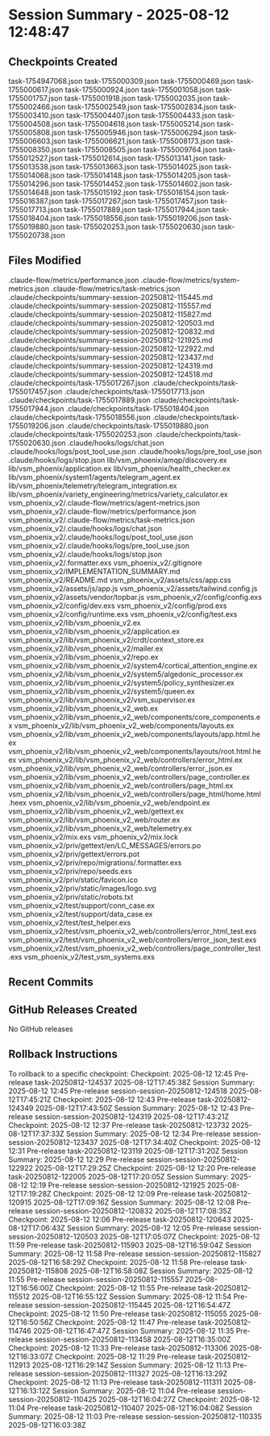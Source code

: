 # Session Summary - 2025-08-12 12:48:47

## Checkpoints Created
task-1754947068.json
task-1755000309.json
task-1755000469.json
task-1755000617.json
task-1755000924.json
task-1755001058.json
task-1755001757.json
task-1755001918.json
task-1755002035.json
task-1755002466.json
task-1755002549.json
task-1755002834.json
task-1755003410.json
task-1755004407.json
task-1755004433.json
task-1755004508.json
task-1755004618.json
task-1755005214.json
task-1755005808.json
task-1755005946.json
task-1755006294.json
task-1755006603.json
task-1755006621.json
task-1755008173.json
task-1755008350.json
task-1755008505.json
task-1755009764.json
task-1755012527.json
task-1755012614.json
task-1755013141.json
task-1755013538.json
task-1755013663.json
task-1755014025.json
task-1755014068.json
task-1755014148.json
task-1755014205.json
task-1755014296.json
task-1755014452.json
task-1755014602.json
task-1755014648.json
task-1755015192.json
task-1755016154.json
task-1755016387.json
task-1755017267.json
task-1755017457.json
task-1755017713.json
task-1755017889.json
task-1755017944.json
task-1755018404.json
task-1755018556.json
task-1755019206.json
task-1755019880.json
task-1755020253.json
task-1755020630.json
task-1755020738.json

## Files Modified
.claude-flow/metrics/performance.json
.claude-flow/metrics/system-metrics.json
.claude-flow/metrics/task-metrics.json
.claude/checkpoints/summary-session-20250812-115445.md
.claude/checkpoints/summary-session-20250812-115557.md
.claude/checkpoints/summary-session-20250812-115827.md
.claude/checkpoints/summary-session-20250812-120503.md
.claude/checkpoints/summary-session-20250812-120832.md
.claude/checkpoints/summary-session-20250812-121925.md
.claude/checkpoints/summary-session-20250812-122922.md
.claude/checkpoints/summary-session-20250812-123437.md
.claude/checkpoints/summary-session-20250812-124319.md
.claude/checkpoints/summary-session-20250812-124518.md
.claude/checkpoints/task-1755017267.json
.claude/checkpoints/task-1755017457.json
.claude/checkpoints/task-1755017713.json
.claude/checkpoints/task-1755017889.json
.claude/checkpoints/task-1755017944.json
.claude/checkpoints/task-1755018404.json
.claude/checkpoints/task-1755018556.json
.claude/checkpoints/task-1755019206.json
.claude/checkpoints/task-1755019880.json
.claude/checkpoints/task-1755020253.json
.claude/checkpoints/task-1755020630.json
.claude/hooks/logs/chat.json
.claude/hooks/logs/post_tool_use.json
.claude/hooks/logs/pre_tool_use.json
.claude/hooks/logs/stop.json
lib/vsm_phoenix/amqp/discovery.ex
lib/vsm_phoenix/application.ex
lib/vsm_phoenix/health_checker.ex
lib/vsm_phoenix/system1/agents/telegram_agent.ex
lib/vsm_phoenix/telemetry/telegram_integration.ex
lib/vsm_phoenix/variety_engineering/metrics/variety_calculator.ex
vsm_phoenix_v2/.claude-flow/metrics/agent-metrics.json
vsm_phoenix_v2/.claude-flow/metrics/performance.json
vsm_phoenix_v2/.claude-flow/metrics/task-metrics.json
vsm_phoenix_v2/.claude/hooks/logs/chat.json
vsm_phoenix_v2/.claude/hooks/logs/post_tool_use.json
vsm_phoenix_v2/.claude/hooks/logs/pre_tool_use.json
vsm_phoenix_v2/.claude/hooks/logs/stop.json
vsm_phoenix_v2/.formatter.exs
vsm_phoenix_v2/.gitignore
vsm_phoenix_v2/IMPLEMENTATION_SUMMARY.md
vsm_phoenix_v2/README.md
vsm_phoenix_v2/assets/css/app.css
vsm_phoenix_v2/assets/js/app.js
vsm_phoenix_v2/assets/tailwind.config.js
vsm_phoenix_v2/assets/vendor/topbar.js
vsm_phoenix_v2/config/config.exs
vsm_phoenix_v2/config/dev.exs
vsm_phoenix_v2/config/prod.exs
vsm_phoenix_v2/config/runtime.exs
vsm_phoenix_v2/config/test.exs
vsm_phoenix_v2/lib/vsm_phoenix_v2.ex
vsm_phoenix_v2/lib/vsm_phoenix_v2/application.ex
vsm_phoenix_v2/lib/vsm_phoenix_v2/crdt/context_store.ex
vsm_phoenix_v2/lib/vsm_phoenix_v2/mailer.ex
vsm_phoenix_v2/lib/vsm_phoenix_v2/repo.ex
vsm_phoenix_v2/lib/vsm_phoenix_v2/system4/cortical_attention_engine.ex
vsm_phoenix_v2/lib/vsm_phoenix_v2/system5/algedonic_processor.ex
vsm_phoenix_v2/lib/vsm_phoenix_v2/system5/policy_synthesizer.ex
vsm_phoenix_v2/lib/vsm_phoenix_v2/system5/queen.ex
vsm_phoenix_v2/lib/vsm_phoenix_v2/vsm_supervisor.ex
vsm_phoenix_v2/lib/vsm_phoenix_v2_web.ex
vsm_phoenix_v2/lib/vsm_phoenix_v2_web/components/core_components.ex
vsm_phoenix_v2/lib/vsm_phoenix_v2_web/components/layouts.ex
vsm_phoenix_v2/lib/vsm_phoenix_v2_web/components/layouts/app.html.heex
vsm_phoenix_v2/lib/vsm_phoenix_v2_web/components/layouts/root.html.heex
vsm_phoenix_v2/lib/vsm_phoenix_v2_web/controllers/error_html.ex
vsm_phoenix_v2/lib/vsm_phoenix_v2_web/controllers/error_json.ex
vsm_phoenix_v2/lib/vsm_phoenix_v2_web/controllers/page_controller.ex
vsm_phoenix_v2/lib/vsm_phoenix_v2_web/controllers/page_html.ex
vsm_phoenix_v2/lib/vsm_phoenix_v2_web/controllers/page_html/home.html.heex
vsm_phoenix_v2/lib/vsm_phoenix_v2_web/endpoint.ex
vsm_phoenix_v2/lib/vsm_phoenix_v2_web/gettext.ex
vsm_phoenix_v2/lib/vsm_phoenix_v2_web/router.ex
vsm_phoenix_v2/lib/vsm_phoenix_v2_web/telemetry.ex
vsm_phoenix_v2/mix.exs
vsm_phoenix_v2/mix.lock
vsm_phoenix_v2/priv/gettext/en/LC_MESSAGES/errors.po
vsm_phoenix_v2/priv/gettext/errors.pot
vsm_phoenix_v2/priv/repo/migrations/.formatter.exs
vsm_phoenix_v2/priv/repo/seeds.exs
vsm_phoenix_v2/priv/static/favicon.ico
vsm_phoenix_v2/priv/static/images/logo.svg
vsm_phoenix_v2/priv/static/robots.txt
vsm_phoenix_v2/test/support/conn_case.ex
vsm_phoenix_v2/test/support/data_case.ex
vsm_phoenix_v2/test/test_helper.exs
vsm_phoenix_v2/test/vsm_phoenix_v2_web/controllers/error_html_test.exs
vsm_phoenix_v2/test/vsm_phoenix_v2_web/controllers/error_json_test.exs
vsm_phoenix_v2/test/vsm_phoenix_v2_web/controllers/page_controller_test.exs
vsm_phoenix_v2/test_vsm_systems.exs

## Recent Commits


## GitHub Releases Created
No GitHub releases

## Rollback Instructions
To rollback to a specific checkpoint:
Checkpoint: 2025-08-12 12:45	Pre-release	task-20250812-124537	2025-08-12T17:45:38Z
Session Summary: 2025-08-12 12:45	Pre-release	session-session-20250812-124518	2025-08-12T17:45:21Z
Checkpoint: 2025-08-12 12:43	Pre-release	task-20250812-124349	2025-08-12T17:43:50Z
Session Summary: 2025-08-12 12:43	Pre-release	session-session-20250812-124319	2025-08-12T17:43:21Z
Checkpoint: 2025-08-12 12:37	Pre-release	task-20250812-123732	2025-08-12T17:37:33Z
Session Summary: 2025-08-12 12:34	Pre-release	session-session-20250812-123437	2025-08-12T17:34:40Z
Checkpoint: 2025-08-12 12:31	Pre-release	task-20250812-123119	2025-08-12T17:31:20Z
Session Summary: 2025-08-12 12:29	Pre-release	session-session-20250812-122922	2025-08-12T17:29:25Z
Checkpoint: 2025-08-12 12:20	Pre-release	task-20250812-122005	2025-08-12T17:20:05Z
Session Summary: 2025-08-12 12:19	Pre-release	session-session-20250812-121925	2025-08-12T17:19:28Z
Checkpoint: 2025-08-12 12:09	Pre-release	task-20250812-120915	2025-08-12T17:09:16Z
Session Summary: 2025-08-12 12:08	Pre-release	session-session-20250812-120832	2025-08-12T17:08:35Z
Checkpoint: 2025-08-12 12:06	Pre-release	task-20250812-120643	2025-08-12T17:06:43Z
Session Summary: 2025-08-12 12:05	Pre-release	session-session-20250812-120503	2025-08-12T17:05:07Z
Checkpoint: 2025-08-12 11:59	Pre-release	task-20250812-115903	2025-08-12T16:59:04Z
Session Summary: 2025-08-12 11:58	Pre-release	session-session-20250812-115827	2025-08-12T16:58:29Z
Checkpoint: 2025-08-12 11:58	Pre-release	task-20250812-115808	2025-08-12T16:58:08Z
Session Summary: 2025-08-12 11:55	Pre-release	session-session-20250812-115557	2025-08-12T16:56:00Z
Checkpoint: 2025-08-12 11:55	Pre-release	task-20250812-115512	2025-08-12T16:55:12Z
Session Summary: 2025-08-12 11:54	Pre-release	session-session-20250812-115445	2025-08-12T16:54:47Z
Checkpoint: 2025-08-12 11:50	Pre-release	task-20250812-115055	2025-08-12T16:50:56Z
Checkpoint: 2025-08-12 11:47	Pre-release	task-20250812-114746	2025-08-12T16:47:47Z
Session Summary: 2025-08-12 11:35	Pre-release	session-session-20250812-113458	2025-08-12T16:35:00Z
Checkpoint: 2025-08-12 11:33	Pre-release	task-20250812-113306	2025-08-12T16:33:07Z
Checkpoint: 2025-08-12 11:29	Pre-release	task-20250812-112913	2025-08-12T16:29:14Z
Session Summary: 2025-08-12 11:13	Pre-release	session-session-20250812-111327	2025-08-12T16:13:29Z
Checkpoint: 2025-08-12 11:13	Pre-release	task-20250812-111311	2025-08-12T16:13:12Z
Session Summary: 2025-08-12 11:04	Pre-release	session-session-20250812-110425	2025-08-12T16:04:27Z
Checkpoint: 2025-08-12 11:04	Pre-release	task-20250812-110407	2025-08-12T16:04:08Z
Session Summary: 2025-08-12 11:03	Pre-release	session-session-20250812-110335	2025-08-12T16:03:38Z
